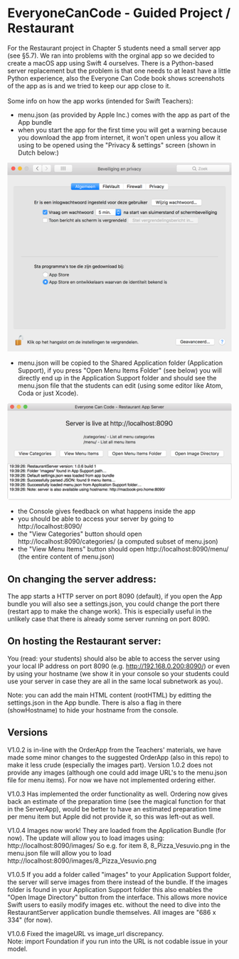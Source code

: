 # EveryoneCanCode - Guided Project / Restaurant

For the Restaurant project in Chapter 5 students need a small server app (see §5.7).
We ran into problems with the orginal app so we decided to create a macOS app using Swift 4 ourselves. There is a Python-based server replacement but the problem is that one needs to at least have a little Python experience, also the Everyone Can Code book shows screenshots of the app as is and we tried to keep our app close to it.<br>
<br>
Some info on how the app works (intended for Swift Teachers):
- menu.json (as provided by Apple Inc.) comes with the app as part of the App bundle
- when you start the app for the first time you will get a warning because you download the app from internet, it won't open unless you allow it using to be opened using the "Privacy & settings" screen (shown in Dutch below:)

![Gatekeeper image](gatekeeper.png)

- menu.json will be copied to the Shared Application folder (Application Support), if you press "Open Menu Items Folder" (see below) you will directly end up in the Application Support folder and should see the menu.json file that the students can edit (using some editor like Atom, Coda or just Xcode).

![Mainscreen](screen.png)

- the Console gives feedback on what happens inside the app
- you should be able to access your server by going to http://localhost:8090/
- the "View Categories" button should open http://localhost:8090/categories/ (a computed subset of menu.json)
- the "View Menu Items" button should open http://localhost:8090/menu/ (the entire content of menu.json)

## On changing the server address:
The app starts a HTTP server on port 8090 (default), if you open the App bundle you will also see a settings.json, you could change the port there (restart app to make the change work). This is especially useful in the unlikely case that there is already some server running on port 8090.

## On hosting the Restaurant server:
You (read: your students) should also be able to access the server using your local IP address on port 8090 (e.g. http://192.168.0.200:8090/) or even by using your hostname (we show it in your console so your students could use your server in case they are all in the same local subnetwork as you).

Note: you can add the main HTML content (rootHTML) by editting the settings.json in the App bundle. There is also a flag in there (showHostname) to hide your hostname from the console.

## Versions

V1.0.2 is in-line with the OrderApp from the Teachers' materials, we have made some minor changes to the suggested OrderApp (also in this repo) to make it less
crude (especially the images part).
Version 1.0.2 does not provide any images (although one could add image URL's to the menu.json file for menu items). For now we have not implemented ordering either.

V1.0.3 Has implemented the order functionality as well. Ordering now gives back an estimate of the preparation time (see the magical function for that in the ServerApp), would be better to have an estimated preparation time per menu item but Apple did not provide it, so this was left-out as well.

V1.0.4 Images now work! They are loaded from the Application Bundle (for now).
The update will allow you to load images using:
http://localhost:8090/images/
So e.g. for item 8, 8_Pizza_Vesuvio.png in the menu.json file will allow you to load http://localhost:8090/images/8_Pizza_Vesuvio.png

V1.0.5 If you add a folder called "images" to your Application Support folder, the server will serve images from there instead of the bundle. If the images folder is found in your Application Support folder this also enables the "Open Image Directory" button from the interface. This allows more novice Swift users to easily modify images etc. without the need to dive into the RestaurantServer application bundle themselves. All images are "686 x 334" (for now).

V1.0.6 Fixed the imageURL vs image_url discrepancy.<br>
Note: import Foundation if you run into the URL is not codable issue in your model.

